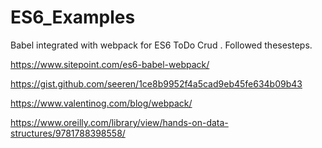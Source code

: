 # ES6_Examples


Babel integrated with webpack for ES6 ToDo Crud .
Followed thesesteps.

https://www.sitepoint.com/es6-babel-webpack/

https://gist.github.com/seeren/1ce8b9952f4a5cad9eb45fe634b09b43

https://www.valentinog.com/blog/webpack/

https://www.oreilly.com/library/view/hands-on-data-structures/9781788398558/
